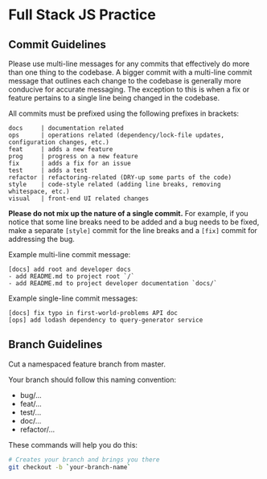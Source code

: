# Full Stack JS Practice

## Commit Guidelines

Please use multi-line messages for any commits that effectively do more than one thing to the codebase. A bigger commit with a multi-line commit message that outlines each change to the codebase is generally more conducive for accurate messaging. The exception to this is when a fix or feature pertains to a single line being changed in the codebase.

All commits must be prefixed using the following prefixes in brackets:

```
docs     | documentation related
ops      | operations related (dependency/lock-file updates, configuration changes, etc.)
feat     | adds a new feature
prog     | progress on a new feature
fix      | adds a fix for an issue
test     | adds a test
refactor | refactoring-related (DRY-up some parts of the code)
style    | code-style related (adding line breaks, removing whitespace, etc.)
visual   | front-end UI related changes
```

**Please do not mix up the nature of a single commit.** For example, if you notice that some line breaks need to be added and a bug needs to be fixed, make a separate `[style]` commit for the line breaks and a `[fix]` commit for addressing the bug.

Example multi-line commit message:

```
[docs] add root and developer docs
- add README.md to project root `/`
- add README.md to project developer documentation `docs/`
```

Example single-line commit messages:

```
[docs] fix typo in first-world-problems API doc
[ops] add lodash dependency to query-generator service
```

## Branch Guidelines

Cut a namespaced feature branch from master.

Your branch should follow this naming convention:

* bug/...
* feat/...
* test/...
* doc/...
* refactor/...

These commands will help you do this:

```bash
# Creates your branch and brings you there
git checkout -b `your-branch-name`
```